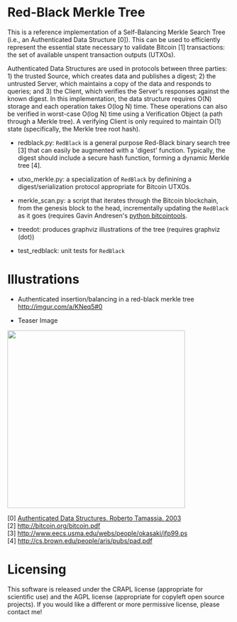 Red-Black Merkle Tree
=====================

This is a reference implementation of a Self-Balancing Merkle Search Tree (i.e., an Authenticated Data Structure [0]). This can be used to efficiently represent the essential state necessary to validate Bitcoin [1] transactions: the set of available unspent transaction outputs (UTXOs).

Authenticated Data Structures are used in protocols between three parties: 1) the trusted Source, which creates data and publishes a digest; 2) the untrusted Server, which maintains a copy of the data and responds to queries; and 3) the Client, which verifies the Server's responses against the known digest. In this implementation, the data structure requires O(N) storage and each operation takes O(log N) time. These operations can also be verified in worst-case O(log N) time using a Verification Object (a path through a Merkle tree). A verifying Client is only required to maintain O(1) state (specifically, the Merkle tree root hash).

- redblack.py: <code>RedBlack</code> is a general purpose Red-Black binary search tree [3] that can easily be augmented with a 'digest' function. Typically, the digest should include a secure hash function, forming a dynamic Merkle tree [4].

- utxo_merkle.py: a specialization of <code>RedBlack</code> by definining a digest/serialization protocol appropriate for Bitcoin UTXOs.

- merkle_scan.py: a script that iterates through the Bitcoin blockchain, from the genesis block to the head, incrementally updating the <code>RedBlack</code> as it goes (requires Gavin Andresen's <a href="https://github.com/gavinandresen/bitcointools">python bitcointools</a>.

- treedot: produces graphviz illustrations of the tree (requires graphviz (dot))

- test_redblack: unit tests for <code>RedBlack</code>

Illustrations
=============

- Authenticated insertion/balancing in a red-black merkle tree http://imgur.com/a/KNeq5#0

- Teaser Image

<img src="http://i.imgur.com/aFCLo.png" width="400"/>


[0] <a href="http://cs.brown.edu/research/pubs/pdfs/2003/Tamassia-2003-ADS.pdf">Authenticated Data Structures.  Roberto Tamassia. 2003</a><br>
[2] http://bitcoin.org/bitcoin.pdf<br>
[3] http://www.eecs.usma.edu/webs/people/okasaki/jfp99.ps<br>
[4] http://cs.brown.edu/people/aris/pubs/pad.pdf<br>

Licensing
=========
This software is released under the CRAPL license (appropriate for scientific use) and the AGPL license (appropriate for copyleft open source projects). If you would like a different or more permissive license, please contact me!
